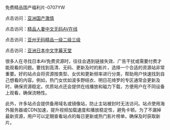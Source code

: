 免费精品国产福利片-0707YW

点击访问：<a href="https://cfad.pages.dev/">亚洲国产激情</a>

点击访问：<a href="https://gfd-5xg.pages.dev/">精品人妻中文无码AV在线</a>

点击访问：<a href="https://fdhf-454.pages.dev/">亚州无码精品一级二级三级</a>

点击访问：<a href="https://bered.pages.dev/">亚洲日本中文字幕天堂</a>

很多人在寻找日本AV免费资源时，往往会遇到链接失效、广告干扰或需要付费才能观看的问题。要找到高清、无码、更新及时的影片，选择一个合适的资源站非常重要。好的站点会将资源按类型、女优和更新频率进行分类，帮助用户快速找到自己想看的内容。例如，热门女优如波多野结衣、明日花绮罗的专区通常会更新及时，确保资源稳定。优质站点还会提供在线播放和磁力下载，方便用户在不同设备上观看，确保流畅性。

此外，许多站点会提供备用域名或镜像站，防止主站被封时无法访问。站点使用海外服务器或CDN加速，提升视频加载速度和播放稳定性，避免卡顿。为了不漏掉最新资源，用户可以定期查看站点的每日更新或热门影片榜单，确保及时获取新片。


<span style="display:none;">[Canonical link](）</span>
